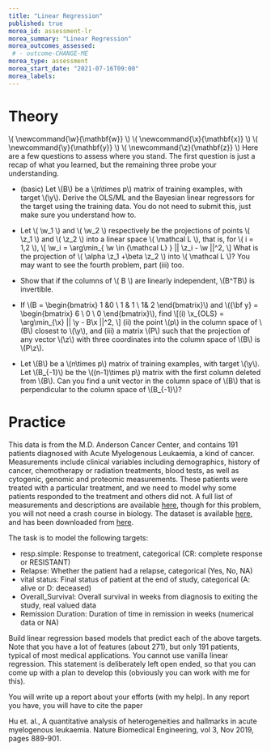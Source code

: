 ```yaml
---
title: "Linear Regression"
published: true
morea_id: assessment-lr
morea_summary: "Linear Regression"
morea_outcomes_assessed:
 # - outcome-CHANGE-ME
morea_type: assessment
morea_start_date: "2021-07-16T09:00"
morea_labels:
---
```

# Theory

\\( \newcommand{\w}{\mathbf{w}} \\)
\\( \newcommand{\x}{\mathbf{x}} \\)
\\( \newcommand{\y}{\mathbf{y}} \\)
\\( \newcommand{\z}{\mathbf{z}} \\)
Here are a few questions to assess where you stand. The first question is just a recap of what you learned, but the remaining three probe your understanding. 

* (basic) Let \\(B\\) be a \\(n\times p\\) matrix of training examples, with target
\\(\y\\).  Derive the OLS/ML and the Bayesian linear regressors for the target using the training data. You do not need to submit this, just make sure you understand how to.

* Let \\( \w_1 \\) and \\( \w_2 \\) respectively be the projections of
points \\( \z_1 \\) and \\( \z_2 \\) into a linear space \\( \mathcal L \\), that
is, for \\( i = 1,2 \\),
\\[ \w_i = \arg\min_{ \w \in {\mathcal L} } || \z_i - \w ||^2, \\]
What is the projection of \\( \alpha \z_1 +\beta \z_2 \\) into \\( \mathcal L \\)? You may want to see the fourth problem, part (iii) too.

* Show that if the columns of \\( B \\) are linearly independent, \\(B^TB\\) is invertible.

* If \\(B = \begin{bmatrix} 1 &0 \\ 1 & 1 \\ 1& 2 \end{bmatrix}\\) and
\\({\bf y} = \begin{bmatrix} 6 \\ 0 \\ 0 \end{bmatrix}\\), find \\[(i)
\x_{OLS} = \arg\min_{\x} || \y - B\x ||^2, \\] (ii)
the point \\(p\\) in the column space of \\(B\\) closest to \\(\y\\), and
(iii) a matrix \\(P\\) such that the projection of any vector \\(\z\\)
with three coordinates into the column space of \\(B\\) is \\(P\z\\). 

* Let \\(B\\) be a \\(n\times p\\) matrix of training examples, with
target \\(\y\\). Let \\(B_{-1}\\) be the \\((n-1)\times p\\) matrix with
the first column deleted from \\(B\\). Can you find a unit vector in the
column space of \\(B\\) that is perpendicular to the column space of
\\(B_{-1}\\)?



# Practice

This data is from the M.D. Anderson Cancer Center, and contains 191
patients diagnosed with Acute Myelogenous Leukaemia, a kind of
cancer. Measurements include clinical variables including
demographics, history of cancer, chemotherapy or radiation treatments,
blood tests, as well as cytogenic, genomic and proteomic measurements.
These patients were treated with a particular treatment, and we need to
model why some patients responded to the treatment and others did not.
A full list of measurements and descriptions are available
[here](https://www.synapse.org/#!Synapse:syn2455683/wiki/64621),
though for this problem, you will not need a crash course in biology.
The dataset is available [here](https://uhm-descartes.github.io/ee445/morea/linear-regression/trainingData-release.csv), and has been downloaded from [here](https://www.synapse.org/#!Synapse:syn2488690). 

The task is to model the following targets: 

 * resp.simple: Response to treatment, categorical (CR: complete response or RESISTANT)
 * Relapse: Whether the patient had a relapse, categorical (Yes, No, NA)
 * vital status: Final status of patient at the end of study, categorical (A: alive or D: deceased)
 * Overall_Survival: Overall survival in weeks from diagnosis to exiting the study, real valued data
 * Remission Duration: Duration of time in remission in weeks (numerical data or NA)
 
Build linear regression based models that predict each of the above
targets. Note that you have a lot of features (about 271), but only
191 patients, typical of most medical applications. You cannot use
vanilla linear regression. This statement is deliberately left open
ended, so that you can come up with a plan to develop this (obviously
you can work with me for this).

You will write up a report about your efforts (with my help). In any report you 
have, you will have to cite the paper 

Hu et. al., A quantitative analysis of heterogeneities and hallmarks in acute myelogenous leukaemia. Nature Biomedical Engineering, vol 3, Nov 2019, pages 889-901.

